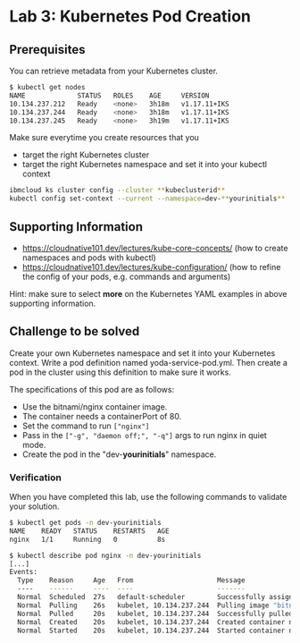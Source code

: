 # Lab 3: Kubernetes Pod Creation

## Prerequisites

You can retrieve metadata from your Kubernetes cluster.

```bash
$ kubectl get nodes
NAME             STATUS   ROLES    AGE     VERSION
10.134.237.212   Ready    <none>   3h18m   v1.17.11+IKS
10.134.237.244   Ready    <none>   3h18m   v1.17.11+IKS
10.134.237.245   Ready    <none>   3h19m   v1.17.11+IKS
```

Make sure everytime you create resources that you

- target the right Kubernetes cluster
- target the right Kubernetes namespace and set it into your kubectl context

```bash
ibmcloud ks cluster config --cluster **kubeclusterid**
kubectl config set-context --current --namespace=dev-**yourinitials**
```

## Supporting Information

- https://cloudnative101.dev/lectures/kube-core-concepts/ (how to create namespaces and pods with kubectl)
- https://cloudnative101.dev/lectures/kube-configuration/ (how to refine the config of your pods, e.g. commands and arguments)

Hint: make sure to select **more** on the Kubernetes YAML examples in above supporting information.

## Challenge to be solved

Create your own Kubernetes namespace and set it into your Kubernetes context.
Write a pod definition named yoda-service-pod.yml. Then create a pod in the cluster using this definition to make sure it works.

The specifications of this pod are as follows:

- Use the bitnami/nginx container image.
- The container needs a containerPort of 80.
- Set the command to run `["nginx"]`
- Pass in the `["-g", "daemon off;", "-q"]` args to run nginx in quiet mode.
- Create the pod in the "dev-**yourinitials**" namespace.

### Verification

When you have completed this lab, use the following commands to validate your solution.

```bash
$ kubectl get pods -n dev-yourinitials
NAME    READY   STATUS    RESTARTS   AGE
nginx   1/1     Running   0          8s

$ kubectl describe pod nginx -n dev-yourinitials
[...]
Events:
  Type    Reason     Age   From                     Message
  ----    ------     ----  ----                     -------
  Normal  Scheduled  27s   default-scheduler        Successfully assigned dev-yourinitials/nginx to 10.134.237.244
  Normal  Pulling    26s   kubelet, 10.134.237.244  Pulling image "bitnami/nginx"
  Normal  Pulled     20s   kubelet, 10.134.237.244  Successfully pulled image "bitnami/nginx"
  Normal  Created    20s   kubelet, 10.134.237.244  Created container nginx
  Normal  Started    20s   kubelet, 10.134.237.244  Started container nginx
```
